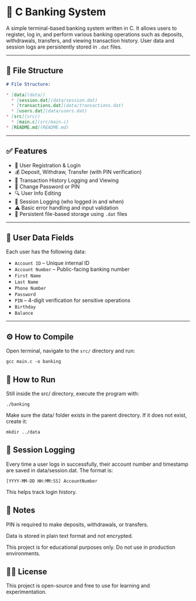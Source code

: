 # 🏦 C Banking System

A simple terminal-based banking system written in C. It allows users to register, log in, and perform various banking operations such as deposits, withdrawals, transfers, and viewing transaction history. User data and session logs are persistently stored in `.dat` files.

---

## 📁 File Structure

```markdown
# File Structure:

* [data](data/)
  * [session.dat](data/session.dat)
  * [transactions.dat](data/transactions.dat)
  * [users.dat](data/users.dat)
* [src](src/)
  * [main.c](src/main.c)
* [README.md](README.md)
```

---

## ✅ Features

- 📌 User Registration & Login
- 💰 Deposit, Withdraw, Transfer (with PIN verification)
- 📄 Transaction History Logging and Viewing
- 🔐 Change Password or PIN
- 🔍 User Info Editing
- 📆 Session Logging (who logged in and when)
- ⚠️ Basic error handling and input validation
- 💾 Persistent file-based storage using `.dat` files

---

## 👤 User Data Fields

Each user has the following data:

- `Account ID` – Unique internal ID
- `Account Number` – Public-facing banking number
- `First Name`
- `Last Name`
- `Phone Number`
- `Password`
- `PIN` – 4-digit verification for sensitive operations
- `Birthday`
- `Balance`

---

## ⚙️ How to Compile

Open terminal, navigate to the `src/` directory and run:

```
gcc main.c -o banking
```

## 🚀 How to Run

Still inside the src/ directory, execute the program with:

```
./banking
```

Make sure the data/ folder exists in the parent directory. If it does not exist, create it:

```
mkdir ../data
```

## 📂 Session Logging

Every time a user logs in successfully, their account number and timestamp are saved in data/session.dat. The format is:

```
[YYYY-MM-DD HH:MM:SS] AccountNumber
```

This helps track login history.

## 📝 Notes

PIN is required to make deposits, withdrawals, or transfers.

Data is stored in plain text format and not encrypted.

This project is for educational purposes only. Do not use in production environments.

## 🧑‍💻 License

This project is open-source and free to use for learning and experimentation.